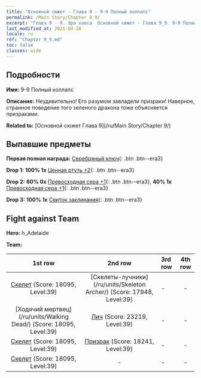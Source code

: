 ```yaml
---
title: "Основной сюжет - Глава 9 - 9-9 Полный коллапс"
permalink: /Main Story/Chapter 9_9/
excerpt: "Глава 9 - 9. Эра хаоса  Основной сюжет - Глава 9_9. 9-9 Полный коллапс"
last_modified_at: 2021-04-28
locale: ru
ref: "Chapter 9_9.md"
toc: false
classes: wide
---
```


## Подробности

 **Имя:** 9-9 Полный коллапс

 **Описание:** Неудивительно! Его разумом завладели призраки! Наверное, странное поведение того зеленого дракона тоже объясняется призраками.

 **Related to:** [Основной сюжет Глава 9](/ru/Main Story/Chapter 9/)

## Выпавшие предметы

 **Первая полная награда:** [Серебряный ключ](/ItemsRU/con_693/){: .btn .btn--era3}

 **Drop 1:** **100% 1x** [Ценная ртуть +2](/ItemsRU/mat_28/){: .btn .btn--era3}

 **Drop 2:** **60% 0x** [Превосходная сера +1](/ItemsRU/mat_22/){: .btn .btn--era3}, **40% 1x** [Превосходная сера +1](/ItemsRU/mat_22/){: .btn .btn--era3}

 **Drop 3:** **100% 1x** [Свиток заклинания](/ItemsRU/con_694/){: .btn .btn--era3}


## Fight against Team
 **Hero:** h_Adelaide

 **Team:**


  | 1st row | 2nd row | 3rd row | 4th row |
  |:----:|:----:|:----|:----:|
  | [Скелет](/ru/units/Skeleton/) (Score: 18095, Level:39)  | [Скелеты-лучники](/ru/units/Skeleton Archer/) (Score: 17948, Level:39)  | - | - |
  | [Ходячий мертвец](/ru/units/Walking Dead/) (Score: 18095, Level:39)  | [Лич](/ru/units/Lich/) (Score: 23219, Level:39)  | - | - |
  | [Скелет](/ru/units/Skeleton/) (Score: 18095, Level:39)  | [Призрак](/ru/units/Wight/) (Score: 18241, Level:39)  | - | - |
  | [Скелет](/ru/units/Skeleton/) (Score: 18095, Level:39)  | - | - | - |


